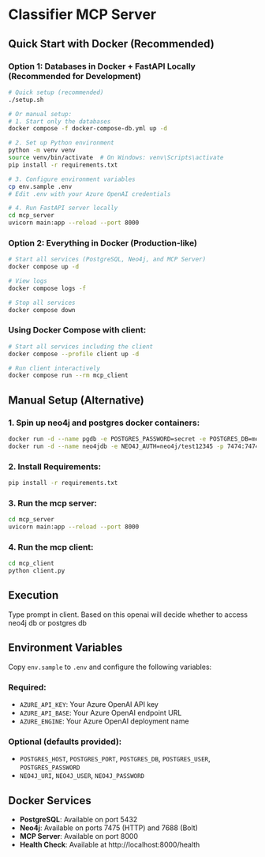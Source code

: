 # **Classifier MCP Server**

## Quick Start with Docker (Recommended)

### Option 1: Databases in Docker + FastAPI Locally (Recommended for Development)
```bash
# Quick setup (recommended)
./setup.sh

# Or manual setup:
# 1. Start only the databases
docker compose -f docker-compose-db.yml up -d

# 2. Set up Python environment
python -m venv venv
source venv/bin/activate  # On Windows: venv\Scripts\activate
pip install -r requirements.txt

# 3. Configure environment variables
cp env.sample .env
# Edit .env with your Azure OpenAI credentials

# 4. Run FastAPI server locally
cd mcp_server
uvicorn main:app --reload --port 8000
```

### Option 2: Everything in Docker (Production-like)
```bash
# Start all services (PostgreSQL, Neo4j, and MCP Server)
docker compose up -d

# View logs
docker compose logs -f

# Stop all services
docker compose down
```

### Using Docker Compose with client:
```bash
# Start all services including the client
docker compose --profile client up -d

# Run client interactively
docker compose run --rm mcp_client
```

## Manual Setup (Alternative)

### 1. Spin up neo4j and postgres docker containers:  
```bash
docker run -d --name pgdb -e POSTGRES_PASSWORD=secret -e POSTGRES_DB=mcp_db -p 5432:5432 postgres:15  
docker run -d --name neo4jdb -e NEO4J_AUTH=neo4j/test12345 -p 7474:7474 -p 7687:7687 neo4j:5    
```

### 2. Install Requirements:
```bash
pip install -r requirements.txt 
```

### 3. Run the mcp server:  
```bash
cd mcp_server  
uvicorn main:app --reload --port 8000  
```

### 4. Run the mcp client:  
```bash
cd mcp_client  
python client.py  
```

## Execution 
Type prompt in client. Based on this openai will decide whether to access neo4j db or postgres db

## Environment Variables

Copy `env.sample` to `.env` and configure the following variables:

### Required:
- `AZURE_API_KEY`: Your Azure OpenAI API key
- `AZURE_API_BASE`: Your Azure OpenAI endpoint URL
- `AZURE_ENGINE`: Your Azure OpenAI deployment name

### Optional (defaults provided):
- `POSTGRES_HOST`, `POSTGRES_PORT`, `POSTGRES_DB`, `POSTGRES_USER`, `POSTGRES_PASSWORD`
- `NEO4J_URI`, `NEO4J_USER`, `NEO4J_PASSWORD`

## Docker Services

- **PostgreSQL**: Available on port 5432
- **Neo4j**: Available on ports 7475 (HTTP) and 7688 (Bolt)
- **MCP Server**: Available on port 8000
- **Health Check**: Available at http://localhost:8000/health
